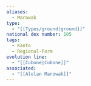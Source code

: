 ```yaml
---
aliases:
  - Marowak
type:
  - "[[Types/ground|ground]]"
national dex number: 105
tags:
  - Kanto
  - Regional-Form
evolution line:
  - "[[Cubone|Cubone]]"
associated:
  - "[[Alolan Marowak]]"
---
```

